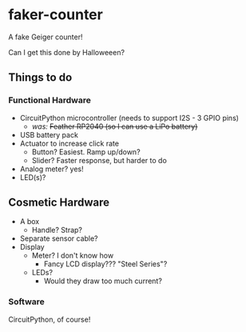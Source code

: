 # faker-counter
A fake Geiger counter!

Can I get this done by Halloweeen?

## Things to do

### Functional Hardware
* CircuitPython microcontroller (needs to support I2S - 3 GPIO pins)
  * *was:* <strike>Feather RP2040 (so I can use a LiPo battery)</strike>
* USB battery pack
* Actuator to increase click rate
  * Button? Easiest. Ramp up/down?
  * Slider? Faster response, but harder to do
* Analog meter? yes!
* LED(s)?

## Cosmetic Hardware
* A box
  * Handle? Strap?
* Separate sensor cable?
* Display
  * Meter? I don't know how
    * Fancy LCD display??? "Steel Series"?
  * LEDs?
    * Would they draw too much current?

### Software
CircuitPython, of course!
